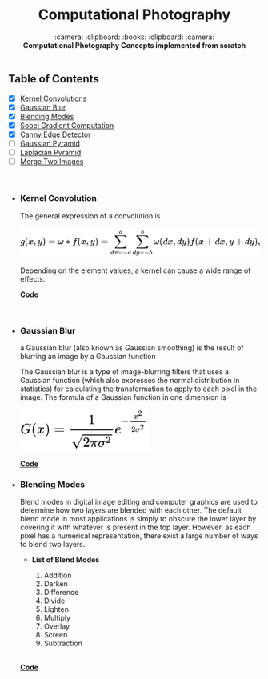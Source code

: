 <h1 align="center">Computational Photography</h1>

<div align="center">
  :camera: :clipboard: :books: :clipboard: :camera:
</div>

<div align="center">
  <strong>Computational Photography Concepts implemented from scratch</strong>
</div>

<br />

## Table of Contents

- [x] [Kernel Convolutions](#features)
- [x] [Gaussian Blur](#example)
- [x] [Blending Modes](#philosophy)
- [x] [Sobel Gradient Computation](#events)
- [x] [Canny Edge Detector](#state)
- [ ] [Gaussian Pyramid](#routing)
- [ ] [Laplacian Pyramid](#server-rendering)
- [ ] [Merge Two Images](#components)

<br />

- ### Kernel Convolution

  The general expression of a convolution is

  ![Convolution](Assets/Convolution.svg)

  Depending on the element values, a kernel can cause a wide range of effects.
  <br/>

  **[Code](.\Kernel_Convolutions\Readme.md)**

<br />

- ### Gaussian Blur

  a Gaussian blur (also known as Gaussian smoothing) is the result of blurring an image by a Gaussian function

  The Gaussian blur is a type of image-blurring filters that uses a Gaussian function (which also expresses the normal distribution in statistics) for calculating the transformation to apply to each pixel in the image. The formula of a Gaussian function in one dimension is

  ![Convolution](Assets/Gaussian_blur.svg)
  <br/>

  **[Code](.\Kernel_Convolutions\Readme.md)**

- ### Blending Modes

  Blend modes in digital image editing and computer graphics are used to determine how two layers are blended with each other. The default blend mode in most applications is simply to obscure the lower layer by covering it with whatever is present in the top layer. However, as each pixel has a numerical representation, there exist a large number of ways to blend two layers.

  - **List of Blend Modes**

    1.  Addition
    2.  Darken
    3.  Difference
    4.  Divide
    5.  Lighten
    6.  Multiply
    7.  Overlay
    8.  Screen
    9.  Subtraction

    <br/>

  **[Code](.\Kernel_Convolutions\Readme.md)**
